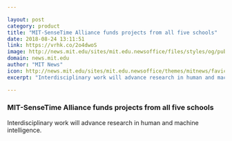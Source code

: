 ```yaml
---

layout: post
category: product
title: "MIT-SenseTime Alliance funds projects from all five schools"
date: 2018-08-24 13:11:51
link: https://vrhk.co/2o4dwoS
image: http://news.mit.edu/sites/mit.edu.newsoffice/files/styles/og/public/images/2018/Dome-MIT.jpeg
domain: news.mit.edu
author: "MIT News"
icon: http://news.mit.edu/sites/mit.edu.newsoffice/themes/mitnews/favicon.ico
excerpt: "Interdisciplinary work will advance research in human and machine intelligence."

---
```


### MIT-SenseTime Alliance funds projects from all five schools

Interdisciplinary work will advance research in human and machine intelligence.